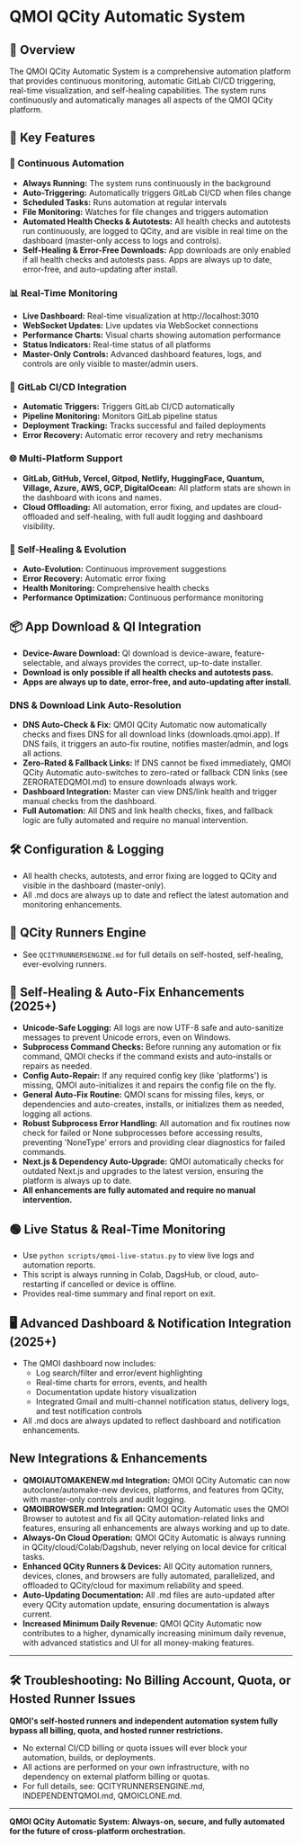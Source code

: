 # QMOI QCity Automatic System

## 🚀 Overview

The QMOI QCity Automatic System is a comprehensive automation platform that provides continuous monitoring, automatic GitLab CI/CD triggering, real-time visualization, and self-healing capabilities. The system runs continuously and automatically manages all aspects of the QMOI QCity platform.

## 🎯 Key Features

### 🔄 Continuous Automation
- **Always Running:** The system runs continuously in the background
- **Auto-Triggering:** Automatically triggers GitLab CI/CD when files change
- **Scheduled Tasks:** Runs automation at regular intervals
- **File Monitoring:** Watches for file changes and triggers automation
- **Automated Health Checks & Autotests:** All health checks and autotests run continuously, are logged to QCity, and are visible in real time on the dashboard (master-only access to logs and controls).
- **Self-Healing & Error-Free Downloads:** App downloads are only enabled if all health checks and autotests pass. Apps are always up to date, error-free, and auto-updating after install.

### 📊 Real-Time Monitoring
- **Live Dashboard:** Real-time visualization at http://localhost:3010
- **WebSocket Updates:** Live updates via WebSocket connections
- **Performance Charts:** Visual charts showing automation performance
- **Status Indicators:** Real-time status of all platforms
- **Master-Only Controls:** Advanced dashboard features, logs, and controls are only visible to master/admin users.

### 🔧 GitLab CI/CD Integration
- **Automatic Triggers:** Triggers GitLab CI/CD automatically
- **Pipeline Monitoring:** Monitors GitLab pipeline status
- **Deployment Tracking:** Tracks successful and failed deployments
- **Error Recovery:** Automatic error recovery and retry mechanisms

### 🌐 Multi-Platform Support
- **GitLab, GitHub, Vercel, Gitpod, Netlify, HuggingFace, Quantum, Village, Azure, AWS, GCP, DigitalOcean:** All platform stats are shown in the dashboard with icons and names.
- **Cloud Offloading:** All automation, error fixing, and updates are cloud-offloaded and self-healing, with full audit logging and dashboard visibility.

### 🧬 Self-Healing & Evolution
- **Auto-Evolution:** Continuous improvement suggestions
- **Error Recovery:** Automatic error fixing
- **Health Monitoring:** Comprehensive health checks
- **Performance Optimization:** Continuous performance monitoring

## 📦 App Download & QI Integration
- **Device-Aware Download:** QI download is device-aware, feature-selectable, and always provides the correct, up-to-date installer.
- **Download is only possible if all health checks and autotests pass.**
- **Apps are always up to date, error-free, and auto-updating after install.**

### DNS & Download Link Auto-Resolution
- **DNS Auto-Check & Fix:** QMOI QCity Automatic now automatically checks and fixes DNS for all download links (downloads.qmoi.app). If DNS fails, it triggers an auto-fix routine, notifies master/admin, and logs all actions.
- **Zero-Rated & Fallback Links:** If DNS cannot be fixed immediately, QMOI QCity Automatic auto-switches to zero-rated or fallback CDN links (see ZERORATEDQMOI.md) to ensure downloads always work.
- **Dashboard Integration:** Master can view DNS/link health and trigger manual checks from the dashboard.
- **Full Automation:** All DNS and link health checks, fixes, and fallback logic are fully automated and require no manual intervention.

## 🛠️ Configuration & Logging
- All health checks, autotests, and error fixing are logged to QCity and visible in the dashboard (master-only).
- All .md docs are always up to date and reflect the latest automation and monitoring enhancements.

## 🏃 QCity Runners Engine
- See `QCITYRUNNERSENGINE.md` for full details on self-hosted, self-healing, ever-evolving runners.

## 🤖 Self-Healing & Auto-Fix Enhancements (2025+)

- **Unicode-Safe Logging:** All logs are now UTF-8 safe and auto-sanitize messages to prevent Unicode errors, even on Windows.
- **Subprocess Command Checks:** Before running any automation or fix command, QMOI checks if the command exists and auto-installs or repairs as needed.
- **Config Auto-Repair:** If any required config key (like 'platforms') is missing, QMOI auto-initializes it and repairs the config file on the fly.
- **General Auto-Fix Routine:** QMOI scans for missing files, keys, or dependencies and auto-creates, installs, or initializes them as needed, logging all actions.
- **Robust Subprocess Error Handling:** All automation and fix routines now check for failed or None subprocesses before accessing results, preventing 'NoneType' errors and providing clear diagnostics for failed commands.
- **Next.js & Dependency Auto-Upgrade:** QMOI automatically checks for outdated Next.js and upgrades to the latest version, ensuring the platform is always up to date.
- **All enhancements are fully automated and require no manual intervention.**

## 🟢 Live Status & Real-Time Monitoring

- Use `python scripts/qmoi-live-status.py` to view live logs and automation reports.
- This script is always running in Colab, DagsHub, or cloud, auto-restarting if cancelled or device is offline.
- Provides real-time summary and final report on exit.

## 🖥️ Advanced Dashboard & Notification Integration (2025+)

- The QMOI dashboard now includes:
  - Log search/filter and error/event highlighting
  - Real-time charts for errors, events, and health
  - Documentation update history visualization
  - Integrated Gmail and multi-channel notification status, delivery logs, and test notification controls
- All .md docs are always updated to reflect dashboard and notification enhancements.

## New Integrations & Enhancements

- **QMOIAUTOMAKENEW.md Integration:** QMOI QCity Automatic can now autoclone/automake-new devices, platforms, and features from QCity, with master-only controls and audit logging.
- **QMOIBROWSER.md Integration:** QMOI QCity Automatic uses the QMOI Browser to autotest and fix all QCity automation-related links and features, ensuring all enhancements are always working and up to date.
- **Always-On Cloud Operation:** QMOI QCity Automatic is always running in QCity/cloud/Colab/Dagshub, never relying on local device for critical tasks.
- **Enhanced QCity Runners & Devices:** All QCity automation runners, devices, clones, and browsers are fully automated, parallelized, and offloaded to QCity/cloud for maximum reliability and speed.
- **Auto-Updating Documentation:** All .md files are auto-updated after every QCity automation update, ensuring documentation is always current.
- **Increased Minimum Daily Revenue:** QMOI QCity Automatic now contributes to a higher, dynamically increasing minimum daily revenue, with advanced statistics and UI for all money-making features.

---
## 🛠️ Troubleshooting: No Billing Account, Quota, or Hosted Runner Issues

**QMOI's self-hosted runners and independent automation system fully bypass all billing, quota, and hosted runner restrictions.**

- No external CI/CD billing or quota issues will ever block your automation, builds, or deployments.
- All actions are performed on your own infrastructure, with no dependency on external platform billing or quotas.
- For full details, see: QCITYRUNNERSENGINE.md, INDEPENDENTQMOI.md, QMOICLONE.md.
---
**QMOI QCity Automatic System: Always-on, secure, and fully automated for the future of cross-platform orchestration.** 